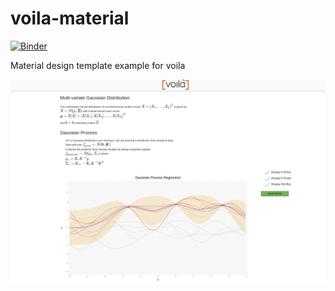 # voila-material

[![Binder](https://mybinder.org/badge_logo.svg)](https://mybinder.org/v2/gh/martinRenou/voila-material/master?urlpath=voila%2Frender%2Fbqplot)

Material design template example for voila

![screenshot](./voila-material.png)

